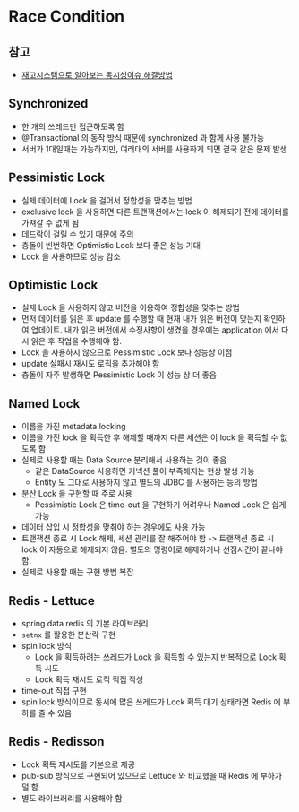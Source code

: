 # Race Condition

## 참고

- [재고시스템으로 알아보는 동시성이슈 해결방법](https://www.inflearn.com/course/%EB%8F%99%EC%8B%9C%EC%84%B1%EC%9D%B4%EC%8A%88-%EC%9E%AC%EA%B3%A0%EC%8B%9C%EC%8A%A4%ED%85%9C/dashboard)

## Synchronized

- 한 개의 쓰레드만 접근하도록 함
- @Transactional 의 동작 방식 때문에 synchronized 과 함께 사용 불가능
- 서버가 1대일때는 가능하지만, 여러대의 서버를 사용하게 되면 결국 같은 문제 발생

## Pessimistic Lock

- 실제 데이터에 Lock 을 걸어서 정합성을 맞추는 방법
- exclusive lock 을 사용하면 다른 트랜잭션에서는 lock 이 해제되기 전에 데이터를 가져갈 수 없게 됨
- 데드락이 걸릴 수 있기 때문에 주의
- 충돌이 빈번하면 Optimistic Lock 보다 좋은 성능 기대
- Lock 을 사용하므로 성능 감소

## Optimistic Lock

- 실제 Lock 을 사용하지 않고 버전을 이용하여 정합성을 맞추는 방법
- 먼저 데이터를 읽은 후 update 를 수행할 때 현재 내가 읽은 버전이 맞는지 확인하여 업데이트. 내가 읽은 버전에서 수정사항이 생겼을 경우에는 application 에서 다시 읽은 후 작업을 수행해야 함.
- Lock 을 사용하지 않으므로 Pessimistic Lock 보다 성능상 이점
- update 실패시 재시도 로직을 추가해야 함
- 충돌이 자주 발생하면 Pessimistic Lock 이 성능 상 더 좋음

## Named Lock

- 이름을 가진 metadata locking
- 이름을 가진 lock 을 획득한 후 해제할 때까지 다른 세션은 이 lock 을 획득할 수 없도록 함
- 실제로 사용할 때는 Data Source 분리해서 사용하는 것이 좋음
  - 같은 DataSource 사용하면 커넥션 풀이 부족해지는 현상 발생 가능
  - Entity 도 그대로 사용하지 않고 별도의 JDBC 를 사용하는 등의 방법
- 분산 Lock 을 구현할 때 주로 사용
  - Pessimistic Lock 은 time-out 을 구현하기 어려우나 Named Lock 은 쉽게 가능
- 데이터 삽입 시 정합성을 맞춰야 하는 경우에도 사용 가능
- 트랜잭션 종료 시 Lock 해제, 세션 관리를 잘 해주어야 함 -> 트랜잭션 종료 시 lock 이 자동으로 해제되지 않음. 별도의 명령어로 해제하거나 선점시간이 끝나야 함.
- 실제로 사용할 때는 구현 방법 복잡

## Redis - Lettuce

- spring data redis 의 기본 라이브러리
- `setnx` 를 활용한 분산락 구현
- spin lock 방식
  - Lock 을 획득하려는 쓰레드가 Lock 을 획득할 수 있는지 반복적으로 Lock 획득 시도
  - Lock 획득 재시도 로직 직접 작성
- time-out 직접 구현
- spin lock 방식이므로 동시에 많은 쓰레드가 Lock 획득 대기 상태라면 Redis 에 부하를 줄 수 있음

## Redis - Redisson

- Lock 획득 재시도를 기본으로 제공
- pub-sub 방식으로 구현되어 있으므로 Lettuce 와 비교했을 때 Redis 에 부하가 덜 함
- 별도 라이브러리를 사용해야 함
